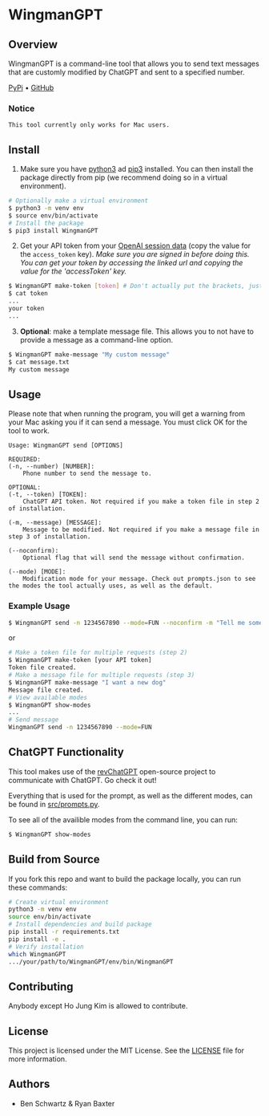 # WingmanGPT

## Overview
WingmanGPT is a command-line tool that allows you to send text messages that are customly modified by ChatGPT and sent to a specified number. 

[PyPi](https://pypi.org/project/WingmanGPT/) • [GitHub](https://github.com/btschwartz12/WingmanGPT/)

### Notice
`This tool currently only works for Mac users.`

## Install

1. Make sure you have [python3](https://wiki.python.org/moin/BeginnersGuide/Download) ad [pip3](https://pip.pypa.io/en/stable/installation/) installed. You can then install the package directly from pip (we recommend doing so in a virtual environment).

```bash
# Optionally make a virtual environment
$ python3 -m venv env
$ source env/bin/activate
# Install the package
$ pip3 install WingmanGPT
```

2. Get your API token from your [OpenAI session data](https://chat.openai.com/api/auth/session) (copy the value for the `access_token` key). *Make sure you are signed in before doing this. You can get your token by accessing the linked url and copying the value for the 'accessToken' key.*

```bash
$ WingmanGPT make-token [token] # Don't actually put the brackets, just the token 
$ cat token
...
your token
...
```
3. **Optional**: make a template message file. This allows you to not have to provide a message as a command-line option.

```bash
$ WingmanGPT make-message "My custom message"
$ cat message.txt
My custom message
```




## Usage

Please note that when running the program, you will get a warning from your Mac asking you if it can send a message. You must click OK for the tool to work.

```
Usage: WingmanGPT send [OPTIONS]

REQUIRED:
(-n, --number) [NUMBER]: 
    Phone number to send the message to.

OPTIONAL:
(-t, --token) [TOKEN]: 
    ChatGPT API token. Not required if you make a token file in step 2 of installation.

(-m, --message) [MESSAGE]: 
    Message to be modified. Not required if you make a message file in step 3 of installation.

(--noconfirm): 
    Optional flag that will send the message without confirmation.

(--mode) [MODE]: 
    Modification mode for your message. Check out prompts.json to see the modes the tool actually uses, as well as the default.
```
### Example Usage

```bash
$ WingmanGPT send -n 1234567890 --mode=FUN --noconfirm -m "Tell me something about dogs" -t [your API token]
```
or
```bash
# Make a token file for multiple requests (step 2)
$ WingmanGPT make-token [your API token]
Token file created.
# Make a message file for multiple requests (step 3)
$ WingmanGPT make-message "I want a new dog"
Message file created.
# View available modes
$ WingmanGPT show-modes
...
# Send message
WingmanGPT send -n 1234567890 --mode=FUN
```

## ChatGPT Functionality

This tool makes use of the [revChatGPT](https://github.com/acheong08/ChatGPT) open-source project to communicate with ChatGPT. Go check it out!

Everything that is used for the prompt, as well as the different modes, can be found in [src/prompts.py](src/prompts.py). 

To see all of the availible modes from the command line, you can run:

```bash
$ WingmanGPT show-modes
```

## Build from Source

If you fork this repo and want to build the package locally, you can run these commands:

```bash
# Create virtual environment
python3 -m venv env
source env/bin/activate
# Install dependencies and build package
pip install -r requirements.txt
pip install -e .
# Verify installation
which WingmanGPT
.../your/path/to/WingmanGPT/env/bin/WingmanGPT
```

## Contributing

Anybody except Ho Jung Kim is allowed to contribute.

## License
This project is licensed under the MIT License. See the [LICENSE](LICENSE) file for more information.

## Authors
- Ben Schwartz & Ryan Baxter

